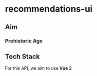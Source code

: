 # recommendations-ui

## Aim
### Prehistoric Age

## Tech Stack

For this API, we aim to use <b>Vue 3</b>

